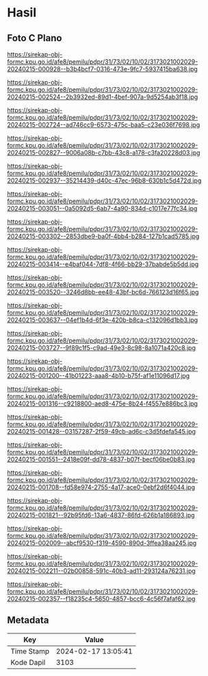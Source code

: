 # Hasil

## Foto C Plano

https://sirekap-obj-formc.kpu.go.id/afe8/pemilu/pdpr/31/73/02/10/02/3173021002029-20240215-000928--b3b4bcf7-0316-473e-9fc7-5937415ba638.jpg

https://sirekap-obj-formc.kpu.go.id/afe8/pemilu/pdpr/31/73/02/10/02/3173021002029-20240215-002524--2b3932ed-89d1-4bef-907a-9d5254ab3f18.jpg

https://sirekap-obj-formc.kpu.go.id/afe8/pemilu/pdpr/31/73/02/10/02/3173021002029-20240215-002724--ad746cc9-6573-475c-baa5-c23e036f7698.jpg

https://sirekap-obj-formc.kpu.go.id/afe8/pemilu/pdpr/31/73/02/10/02/3173021002029-20240215-002827--9006a08b-c7bb-43c8-a178-c3fa20228d03.jpg

https://sirekap-obj-formc.kpu.go.id/afe8/pemilu/pdpr/31/73/02/10/02/3173021002029-20240215-002937--35214439-d40c-47ec-96b8-630b1c5d472d.jpg

https://sirekap-obj-formc.kpu.go.id/afe8/pemilu/pdpr/31/73/02/10/02/3173021002029-20240215-003051--0a5092d5-6ab7-4a90-834d-c1017e77fc34.jpg

https://sirekap-obj-formc.kpu.go.id/afe8/pemilu/pdpr/31/73/02/10/02/3173021002029-20240215-003302--2853dbe9-ba0f-4bb4-b284-127b1cad5785.jpg

https://sirekap-obj-formc.kpu.go.id/afe8/pemilu/pdpr/31/73/02/10/02/3173021002029-20240215-003414--e4baf044-7df8-4f66-bb29-37babde5b5dd.jpg

https://sirekap-obj-formc.kpu.go.id/afe8/pemilu/pdpr/31/73/02/10/02/3173021002029-20240215-003520--3246d8bb-ee48-43bf-bc6d-766123d16f65.jpg

https://sirekap-obj-formc.kpu.go.id/afe8/pemilu/pdpr/31/73/02/10/02/3173021002029-20240215-003637--04ef1b4d-6f3e-420b-b8ca-c132096d1bb3.jpg

https://sirekap-obj-formc.kpu.go.id/afe8/pemilu/pdpr/31/73/02/10/02/3173021002029-20240215-003727--9f89c1f5-c9ad-49e3-8c98-8a1071a420c8.jpg

https://sirekap-obj-formc.kpu.go.id/afe8/pemilu/pdpr/31/73/02/10/02/3173021002029-20240215-001200--41b01223-aaa8-4b10-b75f-af1e11096d17.jpg

https://sirekap-obj-formc.kpu.go.id/afe8/pemilu/pdpr/31/73/02/10/02/3173021002029-20240215-001316--c9218800-aed8-475e-8b24-f4557e886bc3.jpg

https://sirekap-obj-formc.kpu.go.id/afe8/pemilu/pdpr/31/73/02/10/02/3173021002029-20240215-001428--03157287-2f59-49cb-ad6c-c3d5fdefa545.jpg

https://sirekap-obj-formc.kpu.go.id/afe8/pemilu/pdpr/31/73/02/10/02/3173021002029-20240215-001551--2418e09f-dd78-4837-b07f-becf06be0b83.jpg

https://sirekap-obj-formc.kpu.go.id/afe8/pemilu/pdpr/31/73/02/10/02/3173021002029-20240215-001708--fd58e974-2755-4a17-ace0-0ebf2d6f4044.jpg

https://sirekap-obj-formc.kpu.go.id/afe8/pemilu/pdpr/31/73/02/10/02/3173021002029-20240215-001821--92b95fd6-13a6-4837-86fd-626b1a186893.jpg

https://sirekap-obj-formc.kpu.go.id/afe8/pemilu/pdpr/31/73/02/10/02/3173021002029-20240215-002009--abcf9530-f319-4590-890d-3ffea38aa245.jpg

https://sirekap-obj-formc.kpu.go.id/afe8/pemilu/pdpr/31/73/02/10/02/3173021002029-20240215-002211--02b00858-591c-40b3-ad11-293124a76231.jpg

https://sirekap-obj-formc.kpu.go.id/afe8/pemilu/pdpr/31/73/02/10/02/3173021002029-20240215-002357--f18235c4-5650-4857-bcc6-4c56f7afaf62.jpg


## Metadata

| Key        | Value               |
| ---------- | ------------------- |
| Time Stamp | 2024-02-17 13:05:41 |
| Kode Dapil | 3103                |




